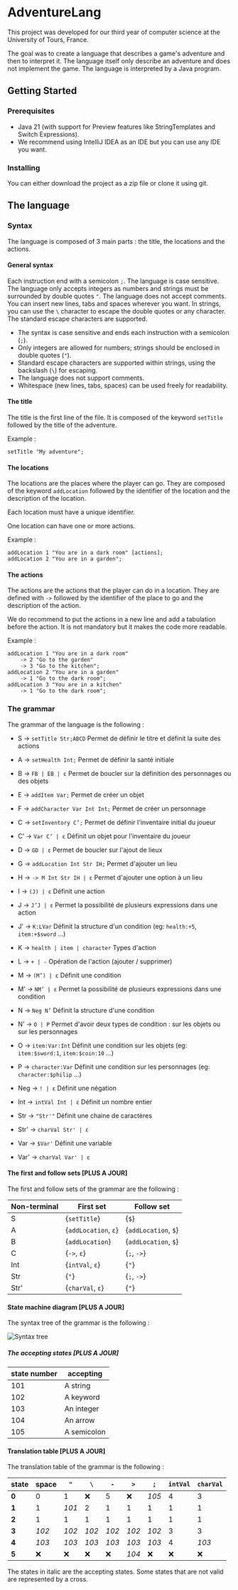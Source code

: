 # AdventureLang

This project was developed for our third year of computer science at the University of Tours, France.

The goal was to create a language that describes a game's adventure and then to interpret it. The language itself only describe an adventure and does not implement the game. The language is interpreted by a Java program.

## Getting Started

### Prerequisites

- Java 21 (with support for Preview features like StringTemplates and Switch Expressions).
- We recommend using IntelliJ IDEA as an IDE but you can use any IDE you want.

### Installing

You can either download the project as a zip file or clone it using git.

## The language

### Syntax

The language is composed of 3 main parts : the title, the locations and the actions.

#### General syntax

Each instruction end with a semicolon `;`. The language is case sensitive. The language only accepts integers as numbers and strings must be surrounded by double quotes `"`. The language does not accept comments. You can insert new lines, tabs and spaces wherever you want. In strings, you can use the `\` character to escape the double quotes or any character. The standard escape characters are supported.

- The syntax is case sensitive and ends each instruction with a semicolon (`;`).
- Only integers are allowed for numbers; strings should be enclosed in double quotes (`"`).
- Standard escape characters are supported within strings, using the backslash (`\`) for escaping.
- The language does not support comments.
- Whitespace (new lines, tabs, spaces) can be used freely for readability.

#### The title

The title is the first line of the file. It is composed of the keyword `setTitle` followed by the title of the adventure.

Example :

```
setTitle "My adventure";
```

#### The locations

The locations are the places where the player can go. They are composed of the keyword `addLocation` followed by the identifier of the location and the description of the location.

Each location must have a unique identifier.

One location can have one or more actions.

Example :

```
addLocation 1 "You are in a dark room" [actions];
addLocation 2 "You are in a garden";
```

#### The actions

The actions are the actions that the player can do in a location. They are defined with `->` followed by the identifier of the place to go and the description of the action.

We do recommend to put the actions in a new line and add a tabulation before the action. It is not mandatory but it makes the code more readable.

Example :

```
addLocation 1 "You are in a dark room"
    -> 2 "Go to the garden"
    -> 3 "Go to the kitchen";
addLocation 2 "You are in a garden"
    -> 1 "Go to the dark room";
addLocation 3 "You are in a kitchen"
    -> 1 "Go to the dark room";
```

### The grammar

The grammar of the language is the following :

- S -> `setTitle Str;ABCD` Permet de définir le titre et définit la suite des actions
- A -> `setHealth Int;` Permet de définir la santé initiale

- B -> `FB | EB | ε` Permet de boucler sur la définition des personnages ou des objets
- E -> `addItem Var;` Permet de créer un objet
- F -> `addCharacter Var Int Int;` Permet de créer un personnage

- C -> `setInventory C’;` Permet de définir l'inventaire initial du joueur
- C’ -> `Var C’ | ε` Définit un objet pour l'inventaire du joueur

- D -> `GD | ε` Permet de boucler sur l'ajout de lieux
- G -> `addLocation Int Str IH;` Permet d'ajouter un lieu
- H -> `-> M Int Str IH | ε` Permet d'ajouter une option à un lieu

- I -> `(J) | ε`  Définit une action
- J -> `J’J | ε` Permet la possibilité de plusieurs expressions dans une action
- J’ -> `K:LVar` Définit la structure d'un condition (eg: `health:+5`, `item:+$sword` ...)
- K -> `health | item | character` Types d'action
- L -> `+ | -` Opération de l'action (ajouter / supprimer)

- M -> `(M’) | ε` Définit une condition
- M’ -> `NM’ | ε` Permet la possibilité de plusieurs expressions dans une condition
- N -> `Neg N’` Définit la structure d'une condition
- N’ -> `O | P` Permet d'avoir deux types de condition : sur les objets ou sur les personnages
- O -> `item:Var:Int` Définit une condition sur les objets (eg: `item:$sword:1`, `item:$coin:10` ...)
- P -> `character:Var` Définit une condition sur les personnages (eg: `character:$philip` ...)

- Neg -> `! | ε` Définit une négation
- Int -> `intVal Int | ε` Définit un nombre entier
- Str -> `"Str'"` Définit une chaine de caractères
- Str' -> `charVal Str' | ε`
- Var -> `$Var'` Définit une variable
- Var' -> `charVal Var' | ε`

#### The first and follow sets [PLUS A JOUR]

The first and follow sets of the grammar are the following :

| Non-terminal  | First set            | Follow set           |
|---------------|----------------------|----------------------|
| S             | {`setTitle`}         | {`$`}                |
| A             | {`addLocation`, `ε`} | {`addLocation`, `$`} |
| B             | {`addLocation`}      | {`addLocation`, `$`} |
| C             | {`->`, `ε`}          | {`;`, `->`}          |
| Int           | {`intVal`, `ε`}      | {`"`}                |
| Str           | {`"`}                | {`;`, `->`}          |
| Str'          | {`charVal`, `ε`}     | {`"`}                |

#### State machine diagram [PLUS A JOUR]

The syntax tree of the grammar is the following :

![Syntax tree](docs/state-machine-diagram.svg)

##### The accepting states [PLUS A JOUR]

| state number | accepting   |
|--------------|-------------|
| 101          | A string    |
| 102          | A keyword   |
| 103          | An integer  |
| 104          | An arrow    |
| 105          | A semicolon |

#### Translation table [PLUS A JOUR]

The translation table of the grammar is the following :

| state | space | `"`   | `\`   | `-`   | `>`   | `;`   | `intVal` | `charVal` |
|-------|-------|-------|-------|-------|-------|-------|----------|-----------|
| **0** | 0     | 1     | ❌     | 5     | ❌     | *105* | 4        | 3         |
| **1** | 1     | *101* | 2     | 1     | 1     | 1     | 1        | 1         |
| **2** | 1     | 1     | 1     | 1     | 1     | 1     | 1        | 1         |
| **3** | *102* | *102* | *102* | *102* | *102* | *102* | 3        | 3         |
| **4** | *103* | *103* | *103* | *103* | *103* | *103* | 4        | *103*     |
| **5** | ❌     | ❌     | ❌     | ❌     | *104* | ❌     | ❌        | ❌         |

The states in italic are the accepting states. Some states that are not valid are represented by a cross.
